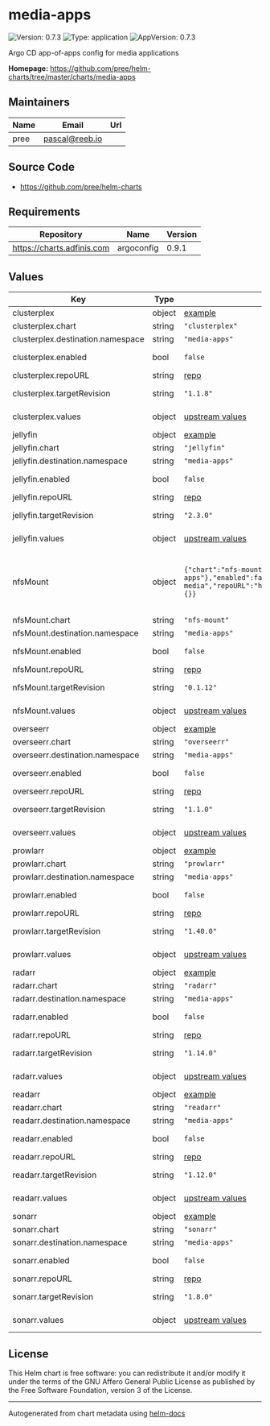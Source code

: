 # media-apps

![Version: 0.7.3](https://img.shields.io/badge/Version-0.7.3-informational?style=flat-square) ![Type: application](https://img.shields.io/badge/Type-application-informational?style=flat-square) ![AppVersion: 0.7.3](https://img.shields.io/badge/AppVersion-0.7.3-informational?style=flat-square)

Argo CD app-of-apps config for media applications

**Homepage:** <https://github.com/pree/helm-charts/tree/master/charts/media-apps>

## Maintainers

| Name | Email | Url |
| ---- | ------ | --- |
| pree | <pascal@reeb.io> |  |

## Source Code

* <https://github.com/pree/helm-charts>

## Requirements

| Repository | Name | Version |
|------------|------|---------|
| https://charts.adfinis.com | argoconfig | 0.9.1 |

## Values

| Key | Type | Default | Description |
|-----|------|---------|-------------|
| clusterplex | object | [example](./example/clusterplex.yaml) | [Clusterplex](https://github.com/pabloromeo/clusterplex) |
| clusterplex.chart | string | `"clusterplex"` | Chart |
| clusterplex.destination.namespace | string | `"media-apps"` | Namespace |
| clusterplex.enabled | bool | `false` | Enable clusterplex |
| clusterplex.repoURL | string | [repo](https://github.com/pabloromeo/clusterplex) | Repo URL |
| clusterplex.targetRevision | string | `"1.1.8"` | [clusterplex Helm chart](https://github.com/pabloromeo/clusterplex/tree/master/charts/clusterplex) |
| clusterplex.values | object | [upstream values](https://github.com/pabloromeo/clusterplex/blob/master/charts/clusterplex/values.yaml) | Helm values |
| jellyfin | object | [example](./example/jellyfin.yaml) | [Jellyfin](https://github.com/jellyfin/jellyfin) |
| jellyfin.chart | string | `"jellyfin"` | Chart |
| jellyfin.destination.namespace | string | `"media-apps"` | Namespace |
| jellyfin.enabled | bool | `false` | Enable Jellyfin |
| jellyfin.repoURL | string | [repo](https://jellyfin.github.io/jellyfin-helm) | Repo URL |
| jellyfin.targetRevision | string | `"2.3.0"` | [jellyfin Helm chart](https://github.com/jellyfin/jellyfin-helm/tree/master/charts/jellyfin) |
| jellyfin.values | object | [upstream values](https://github.com/jellyfin/jellyfin-helm/blob/master/charts/jellyfin/values.yaml) | Helm values |
| nfsMount | object | `{"chart":"nfs-mount","destination":{"namespace":"media-apps"},"enabled":false,"name":"nas-media","repoURL":"https://charts.pree.dev","targetRevision":"0.1.12","values":{}}` | This is used to create a PVC for a media share via NFS |
| nfsMount.chart | string | `"nfs-mount"` | Chart |
| nfsMount.destination.namespace | string | `"media-apps"` | Namespace |
| nfsMount.enabled | bool | `false` | Enable nfsMount |
| nfsMount.repoURL | string | [repo](https://git.reeb.io/pree/helm-charts) | Repo URL |
| nfsMount.targetRevision | string | `"0.1.12"` | [nfsMount Helm chart](https://git.reeb.io/pree/helm-charts/src/branch/master/charts/nfs-mount) |
| nfsMount.values | object | [upstream values](https://git.reeb.io/pree/helm-charts/src/branch/master/charts/nfs-mount/values.yaml) | Helm values |
| overseerr | object | [example](./example/overseerr.yaml) | [Overseerr](https://github.com/sct/overseerr) |
| overseerr.chart | string | `"overseerr"` | Chart |
| overseerr.destination.namespace | string | `"media-apps"` | Namespace |
| overseerr.enabled | bool | `false` | Enable overseerr |
| overseerr.repoURL | string | [repo](https://github.com/pree/helm-charts) | Repo URL |
| overseerr.targetRevision | string | `"1.1.0"` | [overseerr Helm Chart](https://github.com/pree/helm-charts/tree/master/charts/overseerr) |
| overseerr.values | object | [upstream values](https://github.com/pree/helm-charts/blob/master/charts/overseerr/values.yaml) | Helm values |
| prowlarr | object | [example](./examples/prowlarr.yaml) | [Prowlarr](https://github.com/Prowlarr/Prowlarr) |
| prowlarr.chart | string | `"prowlarr"` | Chart |
| prowlarr.destination.namespace | string | `"media-apps"` | Namespace |
| prowlarr.enabled | bool | `false` | Enable Prowlarr |
| prowlarr.repoURL | string | [repo](https://github.com/pree/helm-charts) | Repo URL |
| prowlarr.targetRevision | string | `"1.40.0"` | [prowlarr Helm chart](https://github.com/pree/helm-charts/tree/master/charts/prowlarr) |
| prowlarr.values | object | [upstream values](https://github.com/pree/charts/blob/master/charts/prowlarr/values.yaml) | Helm values |
| radarr | object | [example](./examples/radarr.yaml) | [Radarr](https://radarr.video/) |
| radarr.chart | string | `"radarr"` | Chart |
| radarr.destination.namespace | string | `"media-apps"` | Namespace |
| radarr.enabled | bool | `false` | Enable Radarr |
| radarr.repoURL | string | [repo](https://github.com/pree/helm-charts) | Repo URL |
| radarr.targetRevision | string | `"1.14.0"` | [radarr Helm chart](https://github.com/pree/helm-charts/tree/master/charts/radarr) |
| radarr.values | object | [upstream values](https://github.com/pree/helm-charts/blob/master/charts/radarr/values.yaml) | Helm values |
| readarr | object | [example](./example/readarr.yaml) | [Readarr](https://github.com/Readarr/Readarr) |
| readarr.chart | string | `"readarr"` | Chart |
| readarr.destination.namespace | string | `"media-apps"` | Namespace |
| readarr.enabled | bool | `false` | Enable Readarr |
| readarr.repoURL | string | [repo](https://github.com/pree/helm-charts) | Repo URL |
| readarr.targetRevision | string | `"1.12.0"` | [readarr Helm chart](https://github.com/pree/helm-charts/tree/master/charts/readarr) |
| readarr.values | object | [upstream values](https://github.com/pree/charts/blob/master/charts/readarr/values.yaml) | Helm values |
| sonarr | object | [example](./examples/sonarr.yaml) | [Sonarr](https://sonarr.tv/) |
| sonarr.chart | string | `"sonarr"` | Chart |
| sonarr.destination.namespace | string | `"media-apps"` | Namespace |
| sonarr.enabled | bool | `false` | Enable Sonarr |
| sonarr.repoURL | string | [repo](https://github.com/pree/helm-charts) | Repo URL |
| sonarr.targetRevision | string | `"1.8.0"` | [sonarr Helm chart](https://github.com/pree/helm-charts/tree/master/charts/sonarr) |
| sonarr.values | object | [upstream values](https://github.com/pree/helm-charts/blob/master/charts/sonarr/values.yaml) | Helm values |

## License

This Helm chart is free software: you can redistribute it and/or modify it under the terms
of the GNU Affero General Public License as published by the Free Software Foundation,
version 3 of the License.

----------------------------------------------
Autogenerated from chart metadata using [helm-docs](https://github.com/norwoodj/helm-docs)
